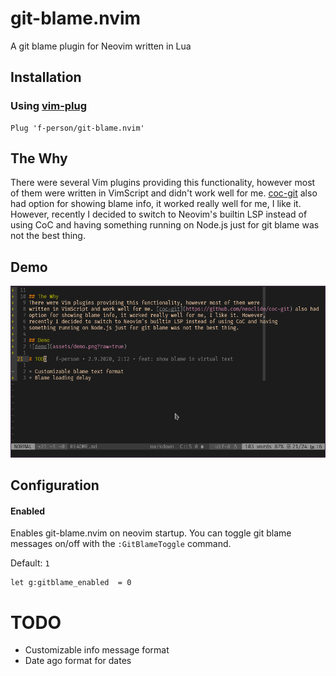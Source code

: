 # git-blame.nvim
A git blame plugin for Neovim written in Lua

## Installation
### Using [vim-plug](https://github.com/junegunn/vim-plug)

```vim
Plug 'f-person/git-blame.nvim'
```

## The Why
There were several Vim plugins providing this functionality, however most of them were
written in VimScript and didn't work well for me. [coc-git](https://github.com/neoclide/coc-git) also had
option for showing blame info, it worked really well for me, I like it. However,
recently I decided to switch to Neovim's builtin LSP instead of using CoC and having
something running on Node.js just for git blame was not the best thing.

## Demo
![demo](assets/demo.png?raw=true)

## Configuration
#### Enabled
Enables git-blame.nvim on neovim startup.
You can toggle git blame messages on/off with the `:GitBlameToggle` command.

Default: `1`

```vim
let g:gitblame_enabled  = 0
```

# TODO

* Customizable info message format
* Date ago format for dates
